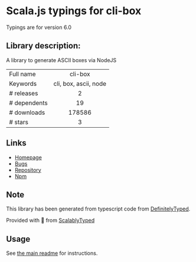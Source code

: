 
# Scala.js typings for cli-box

Typings are for version 6.0

## Library description:
A library to generate ASCII boxes via NodeJS

|                    |                 |
| ------------------ | :-------------: |
| Full name          | cli-box |
| Keywords           | cli, box, ascii, node |
| # releases         | 2 |
| # dependents       | 19 |
| # downloads        | 178586 |
| # stars            | 3 |

## Links
- [Homepage](https://github.com/IonicaBizau/node-cli-box)
- [Bugs](https://github.com/IonicaBizau/node-cli-box/issues)
- [Repository](https://github.com/IonicaBizau/node-cli-box)
- [Npm](https://www.npmjs.com/package/cli-box)
    


## Note
This library has been generated from typescript code from [DefinitelyTyped](https://definitelytyped.org).

Provided with :purple_heart: from [ScalablyTyped](https://github.com/oyvindberg/ScalablyTyped)

## Usage
See [the main readme](../../readme.md) for instructions.


